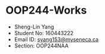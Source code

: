 # OOP244-Works
- Sheng-Lin Yang
- Student No: 160443222
- Email ID: syang153@myseneca.ca
- Section: OOP244NAA
